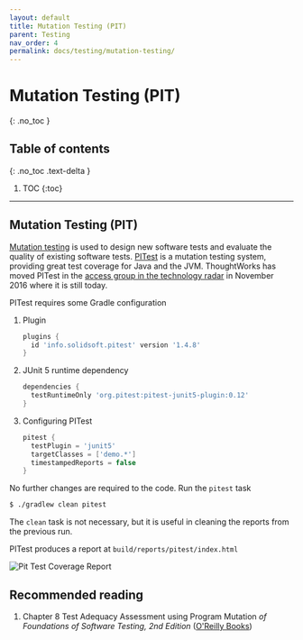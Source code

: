 ```yaml
---
layout: default
title: Mutation Testing (PIT)
parent: Testing
nav_order: 4
permalink: docs/testing/mutation-testing/
---
```


# Mutation Testing (PIT)
{: .no_toc }

## Table of contents
{: .no_toc .text-delta }

1. TOC
{:toc}

---

## Mutation Testing (PIT)

[Mutation testing](https://en.wikipedia.org/wiki/Mutation_testing) is used to design new software tests and evaluate the quality of existing software tests.  [PITest](https://pitest.org/) is a mutation testing system, providing great test coverage for Java and the JVM.  ThoughtWorks has moved PITest in the [access group in the technology radar](https://www.thoughtworks.com/de/radar/tools/pitest) in November 2016 where it is still today.

PITest requires some Gradle configuration

1. Plugin

    ```groovy
    plugins {
      id 'info.solidsoft.pitest' version '1.4.8'
    }
    ```

1. JUnit 5 runtime dependency

    ```groovy
    dependencies {
      testRuntimeOnly 'org.pitest:pitest-junit5-plugin:0.12'
    }
    ```

1. Configuring PITest

    ```groovy
    pitest {
      testPlugin = 'junit5'
      targetClasses = ['demo.*']
      timestampedReports = false
    }
    ```

No further changes are required to the code.  Run the `pitest` task

```bash
$ ./gradlew clean pitest
```

The `clean` task is not necessary, but it is useful in cleaning the reports from the previous run.

PITest produces a report at `build/reports/pitest/index.html`

![Pit Test Coverage Report]({{site.baseurl}}/assets/images/Pit-Test-Coverage-Report.png)

## Recommended reading

1. Chapter 8 Test Adequacy Assessment using Program Mutation *of Foundations of Software Testing, 2nd Edition* ([O'Reilly Books](https://learning.oreilly.com/library/view/foundations-of-software/9788131794760/xhtml/chapter008-1.xhtml))
